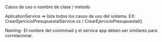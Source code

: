 ﻿Casos de uso  o nombre de clase / metodo

AplicationService => lista todos los casos de uso del sistema.
EX: CrearEjercicioPresupuestalService.cs / CrearEjercicioPresupuestal()

Naming-
El nombre del commmad y el service app deben ser similares para correlacionar.